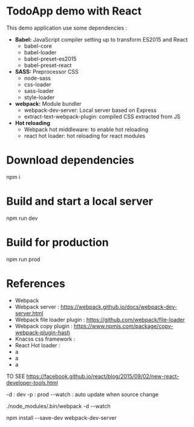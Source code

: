 # TodoApp demo with React



This demo application use some dependencies :
 * **Babel:** JavaScript compiler setting up to transform ES2015 and React
   * babel-core
   * babel-loader
   * babel-preset-es2015
   * babel-preset-react
 * **SASS:** Preprocessor CSS
   * node-sass
   * css-loader
   * sass-loader
   * style-loader
 * **webpack:** Module bundler
   * webpack-dev-server: Local server based on Express
   * extract-text-webpack-plugin: compiled CSS extracted from JS
 * **Hot reloading**
   * Webpack hot middleware: to enable hot reloading
   * react hot loader: hot reloading for react modules

# Download dependencies
npm i

# Build and start a local server
npm run dev

# Build for production
npm run prod

# References
 * Webpack 
 * Webpack server : https://webpack.github.io/docs/webpack-dev-server.html
 * Webpack file loader plugin : https://github.com/webpack/file-loader
 * Webpack copy plugin : https://www.npmjs.com/package/copy-webpack-plugin-hash
 * Knacss css framework :
 * React Hot loader : 
 * a
 * a
 * a

TO SEE 
https://facebook.github.io/react/blog/2015/09/02/new-react-developer-tools.html


-d : dev
-p : prod
--watch : auto update when source change

./node_modules/.bin/webpack -d --watch

npm install --save-dev webpack-dev-server
